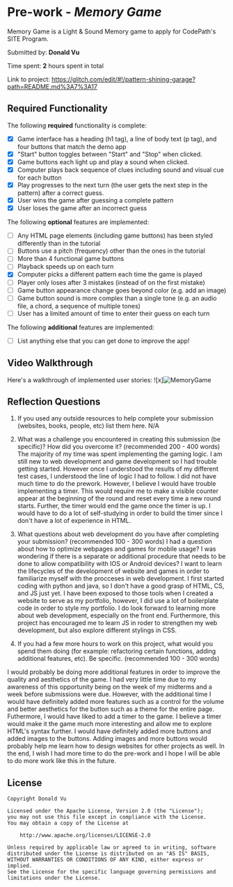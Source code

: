 # Pre-work - *Memory Game*

Memory Game is a Light & Sound Memory game to apply for CodePath's SITE Program. 

Submitted by: **Donald Vu**

Time spent: **2** hours spent in total

Link to project: https://glitch.com/edit/#!/pattern-shining-garage?path=README.md%3A7%3A17

## Required Functionality

The following **required** functionality is complete:

* [x] Game interface has a heading (h1 tag), a line of body text (p tag), and four buttons that match the demo app
* [x] "Start" button toggles between "Start" and "Stop" when clicked. 
* [x] Game buttons each light up and play a sound when clicked. 
* [x] Computer plays back sequence of clues including sound and visual cue for each button
* [x] Play progresses to the next turn (the user gets the next step in the pattern) after a correct guess. 
* [x] User wins the game after guessing a complete pattern
* [x] User loses the game after an incorrect guess

The following **optional** features are implemented:

* [ ] Any HTML page elements (including game buttons) has been styled differently than in the tutorial
* [ ] Buttons use a pitch (frequency) other than the ones in the tutorial
* [ ] More than 4 functional game buttons
* [ ] Playback speeds up on each turn
* [x] Computer picks a different pattern each time the game is played
* [ ] Player only loses after 3 mistakes (instead of on the first mistake)
* [ ] Game button appearance change goes beyond color (e.g. add an image)
* [ ] Game button sound is more complex than a single tone (e.g. an audio file, a chord, a sequence of multiple tones)
* [ ] User has a limited amount of time to enter their guess on each turn

The following **additional** features are implemented:

- [ ] List anything else that you can get done to improve the app!

## Video Walkthrough

Here's a walkthrough of implemented user stories:
![x]![MemoryGame](https://user-images.githubusercontent.com/56244566/112430815-e618d880-8cfb-11eb-865e-f6a6973e7bad.gif)



## Reflection Questions
1. If you used any outside resources to help complete your submission (websites, books, people, etc) list them here. 
N/A
2. What was a challenge you encountered in creating this submission (be specific)? How did you overcome it? (recommended 200 - 400 words) 
The majority of my time was spent implementing the gaming logic. I am still new to web development and game development so I had trouble getting started. However once I understood the results of my different test cases, I understood the line of logic I had to follow. I did not have much time to do the prework. However, I believe I would have trouble implementing a timer. This would require me to make a visible counter appear at the beginning of the round and reset every time a new round starts. Further, the timer would end the game once the timer is up. I would have to do a lot of self-studying in order to build the timer since I don't have a lot of experience in HTML. 

3. What questions about web development do you have after completing your submission? (recommended 100 - 300 words) 
I had a question about how to optimize webpages and games for mobile usage? I was wondering if there is a separate or additional procedure that needs to be done to allow compatibility with IOS or Android devices? I want to learn the lifecycles of the development of website and games in order to familiarize myself with the procceses in web development. I first started coding with python and java, so I don't have a good grasp of HTML, CS, and JS just yet. I have been exposed to those tools when I created a website to serve as my portfolio, however, I did use a lot of boilerplate code in order to style my portfolio. I do look forward to learning more about web development, especially on the front end. Furthermore, this project has encouraged me to learn JS in roder to strengthen my web development, but also explore different stylings in CSS.

4. If you had a few more hours to work on this project, what would you spend them doing (for example: refactoring certain functions, adding additional features, etc). Be specific. (recommended 100 - 300 words) 

I would probably be doing more additional features in order to improve the quality and aesthetics of the game. I had very little time due to my awareness of this opportunity
being on the week of my midterms and a week before submissions were due. However, with the additional time I would have definitely added more features such as a control for 
the volume and better aesthetics for the button such as a theme for the entire page. Futhermore, I would have liked to add a timer to the game. I believe a timer would make it the game much more interesting and allow me to explore HTML's syntax further. I would have definitely added more buttons and added images to the buttons. Adding images and more buttons would probably help me learn how to design websites for other projects as well. In the end, I wish I had more time to do the pre-work and I hope I will be able to do more work like this in the future.



## License

    Copyright Donald Vu

    Licensed under the Apache License, Version 2.0 (the "License");
    you may not use this file except in compliance with the License.
    You may obtain a copy of the License at

        http://www.apache.org/licenses/LICENSE-2.0

    Unless required by applicable law or agreed to in writing, software
    distributed under the License is distributed on an "AS IS" BASIS,
    WITHOUT WARRANTIES OR CONDITIONS OF ANY KIND, either express or implied.
    See the License for the specific language governing permissions and
    limitations under the License.
